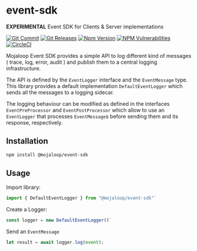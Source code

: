 # event-sdk

**EXPERIMENTAL** Event SDK for Clients &amp; Server implementations


[![Git Commit](https://img.shields.io/github/last-commit/mojaloop/event-sdk.svg?style=flat)](https://github.com/mojaloop/event-sdk/commits/master)
[![Git Releases](https://img.shields.io/github/release/mojaloop/event-sdk.svg?style=flat)](https://github.com/mojaloop/event-sdk/releases)
[![Npm Version](https://img.shields.io/npm/v/@mojaloop/event-sdk.svg?style=flat)](https://www.npmjs.com/package/@mojaloop/event-sdk)
[![NPM Vulnerabilities](https://img.shields.io/snyk/vulnerabilities/npm/@mojaloop/event-sdk.svg?style=flat)](https://www.npmjs.com/package/@mojaloop/event-sdk)
[![CircleCI](https://circleci.com/gh/mojaloop/event-sdk.svg?style=svg)](https://circleci.com/gh/mojaloop/event-sdk)

Mojaloop Event SDK provides a simple API to log different kind of messages ( trace, log, error, audit ) and publish them to a central logging infrastructure. 

The API is defined by the `EventLogger` interface and the `EventMessage` type. This library provides a default implementation `DefaultEventLogger` which sends all the messages to a logging sidecar.

The logging behaviour can be modified as defined in the interfaces `EventPreProcessor` and `EventPostProcessor` which allow to use an `EventLogger` that processes `EventMessage`s before sending them and its response, respectively.

## Installation

```bash
npm install @mojaloop/event-sdk
```

## Usage


Import library:

```javascript
import { DefaultEventLogger } from "@mojaloop/event-sdk"`
```

Create a Logger:

```javascript
const logger = new DefaultEventLogger()`
```

Send an `EventMessage`

```javascript
let result = await logger.log(event);
```

